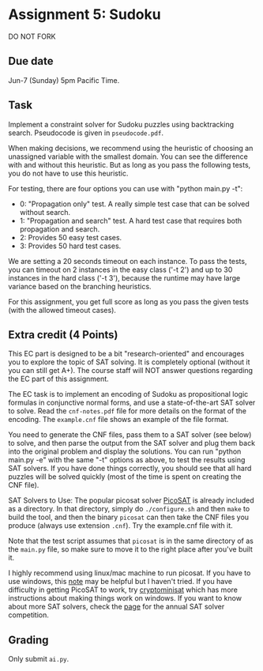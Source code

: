 Assignment 5: Sudoku
=========
DO NOT FORK

Due date
-----
Jun-7 (Sunday) 5pm Pacific Time. 

Task
-----
Implement a constraint solver for Sudoku puzzles using backtracking search. Pseudocode is given in `pseudocode.pdf`. 

When making decisions, we recommend using the heuristic of choosing an unassigned variable with the smallest domain. You can see the difference with and without this heuristic. But as long as you pass the following tests, you do not have to use this heuristic. 

For testing, there are four options you can use with "python main.py -t":
- 0: "Propagation only" test. A really simple test case that can be solved without search.
- 1: "Propagation and search" test. A hard test case that requires both propagation and search.
- 2: Provides 50 easy test cases. 
- 3: Provides 50 hard test cases. 

We are setting a 20 seconds timeout on each instance. To pass the tests, you can timeout on 2 instances in the easy class ('-t 2') and up to 30 instances in the hard class ('-t 3'), because the runtime may have large variance based on the branching heuristics.

For this assignment, you get full score as long as you pass the given tests (with the allowed timeout cases). 

Extra credit (4 Points)
-----
This EC part is designed to be a bit "research-oriented" and encourages you to explore the topic of SAT solving. It is completely optional (without it you can still get A+). The course staff will NOT answer questions regarding the EC part of this assignment.

The EC task is to implement an encoding of Sudoku as propositional logic formulas in conjunctive normal forms, and use a state-of-the-art SAT solver to solve. Read the `cnf-notes.pdf` file for more details on the format of the encoding. The `example.cnf` file shows an example of the file format. 

You need to generate the CNF files, pass them to a SAT solver (see below) to solve, and then parse the output from the SAT solver and plug them back into the original problem and display the solutions. You can run "python main.py -e" with the same "-t" options as above, to test the results using SAT solvers. If you have done things correctly, you should see that all hard puzzles will be solved quickly (most of the time is spent on creating the CNF file). 

SAT Solvers to Use: The popular picosat solver [PicoSAT](http://fmv.jku.at/picosat/) is already included as a directory. In that directory, simply do `./configure.sh` and then `make` to build the tool, and then the binary `picosat` can then take the CNF files you produce (always use extension `.cnf`). Try the example.cnf file with it. 

Note that the test script assumes that `picosat` is in the same directory of as the `main.py` file, so make sure to move it to the right place after you've built it. 

I highly recommend using linux/mac machine to run picosat. If you have to use windows, this [note](https://gist.github.com/ConstantineLignos/4601835) may be helpful but I haven't tried. If you have difficulty in getting PicoSAT to work, try [cryptominisat](https://github.com/msoos/cryptominisat) which has more instructions about making things work on windows. If you want to know about more SAT solvers, check the [page](http://www.satcompetition.org/) for the annual SAT solver competition. 

Grading
-----
Only submit `ai.py`.

